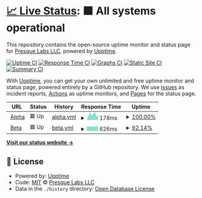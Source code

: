 # [📈 Live Status](https://presquelabs.github.io/upptime): <!--live status--> **🟩 All systems operational**

This repository contains the open-source uptime monitor and status page for [Presque Labs LLC](https://presquelabs.github.io/upptime), powered by [Upptime](https://github.com/upptime/upptime).

[![Uptime CI](https://github.com/presquelabs/upptime/workflows/Uptime%20CI/badge.svg)](https://github.com/presquelabs/upptime/actions?query=workflow%3A%22Uptime+CI%22)
[![Response Time CI](https://github.com/presquelabs/upptime/workflows/Response%20Time%20CI/badge.svg)](https://github.com/presquelabs/upptime/actions?query=workflow%3A%22Response+Time+CI%22)
[![Graphs CI](https://github.com/presquelabs/upptime/workflows/Graphs%20CI/badge.svg)](https://github.com/presquelabs/upptime/actions?query=workflow%3A%22Graphs+CI%22)
[![Static Site CI](https://github.com/presquelabs/upptime/workflows/Static%20Site%20CI/badge.svg)](https://github.com/presquelabs/upptime/actions?query=workflow%3A%22Static+Site+CI%22)
[![Summary CI](https://github.com/presquelabs/upptime/workflows/Summary%20CI/badge.svg)](https://github.com/presquelabs/upptime/actions?query=workflow%3A%22Summary+CI%22)

With [Upptime](https://upptime.js.org), you can get your own unlimited and free uptime monitor and status page, powered entirely by a GitHub repository. We use [Issues](https://github.com/presquelabs/upptime/issues) as incident reports, [Actions](https://github.com/presquelabs/upptime/actions) as uptime monitors, and [Pages](https://presquelabs.github.io/upptime) for the status page.

<!--start: status pages-->
<!-- This summary is generated by Upptime (https://github.com/upptime/upptime) -->
<!-- Do not edit this manually, your changes will be overwritten -->
<!-- prettier-ignore -->
| URL | Status | History | Response Time | Uptime |
| --- | ------ | ------- | ------------- | ------ |
| <img alt="" src="https://icons.duckduckgo.com/ip3/alpha.presquelabs.com.ico" height="13"> [Alpha](https://alpha.presquelabs.com) | 🟩 Up | [alpha.yml](https://github.com/presquelabs/upptime/commits/HEAD/history/alpha.yml) | <details><summary><img alt="Response time graph" src="./graphs/alpha/response-time-week.png" height="20"> 178ms</summary><br><a href="https://presquelabs.github.io/upptime/history/alpha"><img alt="Response time 205" src="https://img.shields.io/endpoint?url=https%3A%2F%2Fraw.githubusercontent.com%2Fpresquelabs%2Fupptime%2FHEAD%2Fapi%2Falpha%2Fresponse-time.json"></a><br><a href="https://presquelabs.github.io/upptime/history/alpha"><img alt="24-hour response time 165" src="https://img.shields.io/endpoint?url=https%3A%2F%2Fraw.githubusercontent.com%2Fpresquelabs%2Fupptime%2FHEAD%2Fapi%2Falpha%2Fresponse-time-day.json"></a><br><a href="https://presquelabs.github.io/upptime/history/alpha"><img alt="7-day response time 178" src="https://img.shields.io/endpoint?url=https%3A%2F%2Fraw.githubusercontent.com%2Fpresquelabs%2Fupptime%2FHEAD%2Fapi%2Falpha%2Fresponse-time-week.json"></a><br><a href="https://presquelabs.github.io/upptime/history/alpha"><img alt="30-day response time 194" src="https://img.shields.io/endpoint?url=https%3A%2F%2Fraw.githubusercontent.com%2Fpresquelabs%2Fupptime%2FHEAD%2Fapi%2Falpha%2Fresponse-time-month.json"></a><br><a href="https://presquelabs.github.io/upptime/history/alpha"><img alt="1-year response time 205" src="https://img.shields.io/endpoint?url=https%3A%2F%2Fraw.githubusercontent.com%2Fpresquelabs%2Fupptime%2FHEAD%2Fapi%2Falpha%2Fresponse-time-year.json"></a></details> | <details><summary><a href="https://presquelabs.github.io/upptime/history/alpha">100.00%</a></summary><a href="https://presquelabs.github.io/upptime/history/alpha"><img alt="All-time uptime 98.39%" src="https://img.shields.io/endpoint?url=https%3A%2F%2Fraw.githubusercontent.com%2Fpresquelabs%2Fupptime%2FHEAD%2Fapi%2Falpha%2Fuptime.json"></a><br><a href="https://presquelabs.github.io/upptime/history/alpha"><img alt="24-hour uptime 100.00%" src="https://img.shields.io/endpoint?url=https%3A%2F%2Fraw.githubusercontent.com%2Fpresquelabs%2Fupptime%2FHEAD%2Fapi%2Falpha%2Fuptime-day.json"></a><br><a href="https://presquelabs.github.io/upptime/history/alpha"><img alt="7-day uptime 100.00%" src="https://img.shields.io/endpoint?url=https%3A%2F%2Fraw.githubusercontent.com%2Fpresquelabs%2Fupptime%2FHEAD%2Fapi%2Falpha%2Fuptime-week.json"></a><br><a href="https://presquelabs.github.io/upptime/history/alpha"><img alt="30-day uptime 100.00%" src="https://img.shields.io/endpoint?url=https%3A%2F%2Fraw.githubusercontent.com%2Fpresquelabs%2Fupptime%2FHEAD%2Fapi%2Falpha%2Fuptime-month.json"></a><br><a href="https://presquelabs.github.io/upptime/history/alpha"><img alt="1-year uptime 98.39%" src="https://img.shields.io/endpoint?url=https%3A%2F%2Fraw.githubusercontent.com%2Fpresquelabs%2Fupptime%2FHEAD%2Fapi%2Falpha%2Fuptime-year.json"></a></details>
| <img alt="" src="https://icons.duckduckgo.com/ip3/beta.presquelabs.com.ico" height="13"> [Beta](https://beta.presquelabs.com) | 🟩 Up | [beta.yml](https://github.com/presquelabs/upptime/commits/HEAD/history/beta.yml) | <details><summary><img alt="Response time graph" src="./graphs/beta/response-time-week.png" height="20"> 626ms</summary><br><a href="https://presquelabs.github.io/upptime/history/beta"><img alt="Response time 623" src="https://img.shields.io/endpoint?url=https%3A%2F%2Fraw.githubusercontent.com%2Fpresquelabs%2Fupptime%2FHEAD%2Fapi%2Fbeta%2Fresponse-time.json"></a><br><a href="https://presquelabs.github.io/upptime/history/beta"><img alt="24-hour response time 642" src="https://img.shields.io/endpoint?url=https%3A%2F%2Fraw.githubusercontent.com%2Fpresquelabs%2Fupptime%2FHEAD%2Fapi%2Fbeta%2Fresponse-time-day.json"></a><br><a href="https://presquelabs.github.io/upptime/history/beta"><img alt="7-day response time 626" src="https://img.shields.io/endpoint?url=https%3A%2F%2Fraw.githubusercontent.com%2Fpresquelabs%2Fupptime%2FHEAD%2Fapi%2Fbeta%2Fresponse-time-week.json"></a><br><a href="https://presquelabs.github.io/upptime/history/beta"><img alt="30-day response time 637" src="https://img.shields.io/endpoint?url=https%3A%2F%2Fraw.githubusercontent.com%2Fpresquelabs%2Fupptime%2FHEAD%2Fapi%2Fbeta%2Fresponse-time-month.json"></a><br><a href="https://presquelabs.github.io/upptime/history/beta"><img alt="1-year response time 623" src="https://img.shields.io/endpoint?url=https%3A%2F%2Fraw.githubusercontent.com%2Fpresquelabs%2Fupptime%2FHEAD%2Fapi%2Fbeta%2Fresponse-time-year.json"></a></details> | <details><summary><a href="https://presquelabs.github.io/upptime/history/beta">92.14%</a></summary><a href="https://presquelabs.github.io/upptime/history/beta"><img alt="All-time uptime 99.19%" src="https://img.shields.io/endpoint?url=https%3A%2F%2Fraw.githubusercontent.com%2Fpresquelabs%2Fupptime%2FHEAD%2Fapi%2Fbeta%2Fuptime.json"></a><br><a href="https://presquelabs.github.io/upptime/history/beta"><img alt="24-hour uptime 92.77%" src="https://img.shields.io/endpoint?url=https%3A%2F%2Fraw.githubusercontent.com%2Fpresquelabs%2Fupptime%2FHEAD%2Fapi%2Fbeta%2Fuptime-day.json"></a><br><a href="https://presquelabs.github.io/upptime/history/beta"><img alt="7-day uptime 92.14%" src="https://img.shields.io/endpoint?url=https%3A%2F%2Fraw.githubusercontent.com%2Fpresquelabs%2Fupptime%2FHEAD%2Fapi%2Fbeta%2Fuptime-week.json"></a><br><a href="https://presquelabs.github.io/upptime/history/beta"><img alt="30-day uptime 93.97%" src="https://img.shields.io/endpoint?url=https%3A%2F%2Fraw.githubusercontent.com%2Fpresquelabs%2Fupptime%2FHEAD%2Fapi%2Fbeta%2Fuptime-month.json"></a><br><a href="https://presquelabs.github.io/upptime/history/beta"><img alt="1-year uptime 99.19%" src="https://img.shields.io/endpoint?url=https%3A%2F%2Fraw.githubusercontent.com%2Fpresquelabs%2Fupptime%2FHEAD%2Fapi%2Fbeta%2Fuptime-year.json"></a></details>

<!--end: status pages-->

[**Visit our status website →**](https://presquelabs.github.io/upptime)

## 📄 License

- Powered by: [Upptime](https://github.com/upptime/upptime)
- Code: [MIT](./LICENSE) © [Presque Labs LLC](https://presquelabs.github.io/upptime)
- Data in the `./history` directory: [Open Database License](https://opendatacommons.org/licenses/odbl/1-0/)
